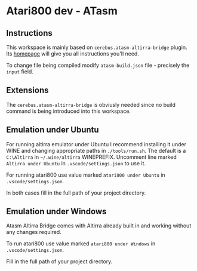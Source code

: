 # Atari800 dev - ATasm

## Instructions

This workspace is mainly based on `cerebus.atasm-altirra-bridge` plugin. Its [homepage](https://marketplace.visualstudio.com/items?itemName=cerebus.atasm-altirra-bridge) will give you all instructions you'll need.

To change file being compiled modify `atasm-build.json` file - precisely the `input` field.

## Extensions

The `cerebus.atasm-altirra-bridge` is obviusly needed since no build command is being introduced into this workspace.

## Emulation under Ubuntu

For running altirra emulator under Ubuntu I recommend installing it under WINE and changing appropriate paths in `./tools/run.sh`. The default is a `C:\Altirra` in `~/.wine/altirra` WINEPREFIX. Uncomment line marked `Altirra under Ubuntu` in `.vscode/settings.json` to use it.

For running atari800 use value marked `atari800 under Ubuntu` in `.vscode/settings.json`.

In both cases fill in the full path of your project directory.

## Emulation under Windows

Atasm Altirra Bridge comes with Altirra already built in and working without any changes required.

To run atari800 use value marked `atari800 under Windows` in `.vscode/settings.json`.

Fill in the full path of your project directory.